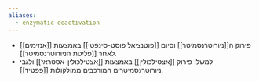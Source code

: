 ```yaml
---
aliases:
  - enzymatic deactivation
---
```


- פירוק ה[[ניורוטרנסמיטר]] וסיום [[פוטנציאל פוסט-סינפטי]] באמצעות [[אנזימים]] לאחר [[פליטת הניורוטרנסמיטר]].
- למשל: פירוק [[אצטילכולין]] באמצעות [[אצטילכולין-אסטראז]] ולגבי ניורוטרנסמיטרים המורכבים ממולקולות [[פפטיד]].